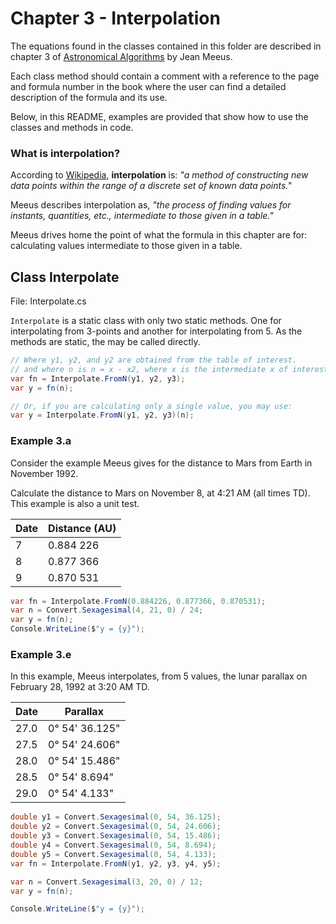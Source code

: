 # Chapter 3 - Interpolation
The equations found in the classes contained in this folder are described in chapter 3 of [Astronomical Algorithms](https://www.willbell.com/math/mc1.htm) by Jean Meeus.

Each class method should contain a comment with a reference to the page and formula number in the book where the user can find a detailed description of the formula and its use.

Below, in this README, examples are provided that show how to use the classes and methods in code.

### What is interpolation?
According to [Wikipedia](https://en.wikipedia.org/wiki/Interpolation), **interpolation** is: _"a method of constructing new data points within the range of a discrete set of known data points."_

Meeus describes interpolation as, _"the process of finding values for instants, quantities, etc., intermediate to those given in a table."_

Meeus drives home the point of what the formula in this chapter are for: calculating values intermediate to those given in a table.

## Class Interpolate
File: Interpolate.cs

`Interpolate` is a static class with only two static methods.  One for interpolating from 3-points and another for interpolating from 5.  As the methods are static, the may be called directly.

```csharp
// Where y1, y2, and y2 are obtained from the table of interest.
// and where n is n = x - x2, where x is the intermediate x of interest.
var fn = Interpolate.FromN(y1, y2, y3);
var y = fn(n);

// Or, if you are calculating only a single value, you may use:
var y = Interpolate.FromN(y1, y2, y3)(n);
```
### Example 3.a
Consider the example Meeus gives for the distance to Mars from Earth in November 1992.

Calculate the distance to Mars on November 8, at 4:21 AM (all times TD).  This example is also a unit test.

Date | Distance (AU)
--- | ---
7 | 0.884 226
8 | 0.877 366
9 | 0.870 531

```csharp
var fn = Interpolate.FromN(0.884226, 0.877366, 0.870531);
var n = Convert.Sexagesimal(4, 21, 0) / 24;
var y = fn(n);
Console.WriteLine($"y = {y}");
```
### Example 3.e
In this example, Meeus interpolates, from 5 values, the lunar parallax on February 28, 1992 at 3:20 AM TD.

Date | Parallax
--- | ---
27.0 | 0&deg; 54' 36.125"
27.5 | 0&deg; 54' 24.606"
28.0 | 0&deg; 54' 15.486"
28.5 | 0&deg; 54' 8.694"
29.0 | 0&deg; 54' 4.133"

```csharp
double y1 = Convert.Sexagesimal(0, 54, 36.125);
double y2 = Convert.Sexagesimal(0, 54, 24.606);
double y3 = Convert.Sexagesimal(0, 54, 15.486);
double y4 = Convert.Sexagesimal(0, 54, 8.694);
double y5 = Convert.Sexagesimal(0, 54, 4.133);
var fn = Interpolate.FromN(y1, y2, y3, y4, y5);

var n = Convert.Sexagesimal(3, 20, 0) / 12;
var y = fn(n);

Console.WriteLine($"y = {y}");
```
